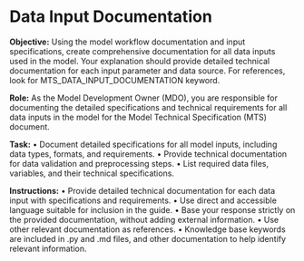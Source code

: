 # Data Input Documentation

**Objective:** Using the model workflow documentation and input specifications, create comprehensive documentation for all data inputs used in the model. Your explanation should provide detailed technical documentation for each input parameter and data source. For references, look for MTS_DATA_INPUT_DOCUMENTATION keyword.

**Role:** As the Model Development Owner (MDO), you are responsible for documenting the detailed specifications and technical requirements for all data inputs in the model for the Model Technical Specification (MTS) document.

**Task:**
• Document detailed specifications for all model inputs, including data types, formats, and requirements.
• Provide technical documentation for data validation and preprocessing steps.
• List required data files, variables, and their technical specifications.

**Instructions:**
• Provide detailed technical documentation for each data input with specifications and requirements.
• Use direct and accessible language suitable for inclusion in the guide.
• Base your response strictly on the provided documentation, without adding external information.
• Use other relevant documentation as references.
• Knowledge base keywords are included in .py and .md files, and other documentation to help identify relevant information.
